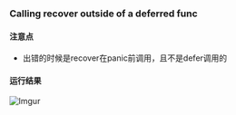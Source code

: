 ### Calling recover outside of a deferred func

#### 注意点
 - 出错的时候是recover在panic前调用，且不是defer调用的

#### 运行结果
![Imgur](https://i.imgur.com/qoM1cs0.png)